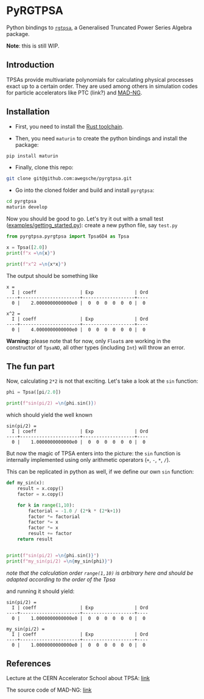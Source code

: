 # PyRGTPSA

Python bindings to [`rgtpsa`](https://github.com/awegsche/rgtpsa), a Generalised Truncated Power Series Algebra package.

**Note**: this is still WIP.

## Introduction

TPSAs provide multivariate polynomials for calculating physical processes exact up to a certain order.
They are used among others in simulation codes for particle accelerators like PTC (link?) and 
[MAD-NG](https://github.com/MethodicalAcceleratorDesign/MAD).

## Installation

- First, you need to install the [Rust toolchain](https://www.rust-lang.org/tools/install).

- Then, you need `maturin` to create the python bindings and install the package:

```bash
pip install maturin
```

- Finally, clone this repo:

```bash
git clone git@github.com:awegsche/pyrgtpsa.git
```

- Go into the cloned folder and build and install `pyrgtpsa`:

```bash
cd pyrgtpsa 
maturin develop
```

Now you should be good to go. Let's try it out with a small test ([examples/getting_started.py](examples/getting_started.py)):
create a new python file, say `test.py`

```python
from pyrgtpsa.pyrgtpsa import Tpsa6D4 as Tpsa

x = Tpsa([2.0])
print(f"x =\n{x}")

print(f"x^2 =\n{x*x}")
```

The output should be something like

```
x =
  I | coeff                | Exp               | Ord
----+----------------------+-------------------+----
  0 |    2.0000000000000e0 |  0  0  0  0  0  0 |  0

x^2 =
  I | coeff                | Exp               | Ord
----+----------------------+-------------------+----
  0 |    4.0000000000000e0 |  0  0  0  0  0  0 |  0
```

**Warning:** please note that for now, only `Float`s are working in the constructor of `TpsaND`,
all other types (including `Int`) will throw an error.

## The fun part

Now, calculating `2*2` is not that exciting. Let's take a look at the `sin` function:

```python
phi = Tpsa([pi/2.0])

print(f"sin(pi/2) =\n{phi.sin()})
```

which should yield the well known

```
sin(pi/2) =
  I | coeff                | Exp               | Ord
----+----------------------+-------------------+----
  0 |    1.0000000000000e0 |  0  0  0  0  0  0 |  0
```

But now the magic of TPSA enters into the picture: the `sin` function is internally implemented using
only arithmetic operators (`+`, `-`, `*`, `/`).

This can be replicated in python as well, if we define our own `sin` function:

```python
def my_sin(x):
    result = x.copy()
    factor = x.copy()

    for k in range(1,10):
        factorial = -1.0 / (2*k * (2*k+1))
        factor *= factorial
        factor *= x
        factor *= x
        result += factor
    return result


print(f"sin(pi/2) =\n{phi.sin()}")
print(f"my_sin(pi/2) =\n{my_sin(phi)}")
```

_note that the calculation order `range(1,10)` is arbitrary here and should be adapted according to the order of the Tpsa_

and running it should yield:

```
sin(pi/2) =
  I | coeff                | Exp               | Ord
----+----------------------+-------------------+----
  0 |    1.0000000000000e0 |  0  0  0  0  0  0 |  0

my_sin(pi/2) =
  I | coeff                | Exp               | Ord
----+----------------------+-------------------+----
  0 |    1.0000000000000e0 |  0  0  0  0  0  0 |  0
```

## References

Lecture at the CERN Accelerator School about TPSA: [link](https://indico.cern.ch/event/759124/contributions/3148204/attachments/1754158/2843356/tpsa.pdf)

The source code of MAD-NG: [link](https://github.com/MethodicalAcceleratorDesign/MAD)
